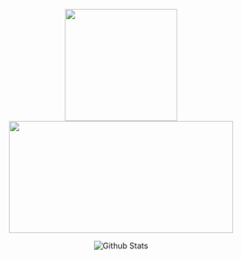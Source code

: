 <p align="center">
<img height="200px" src="https://lanyard-profile-readme.vercel.app/api/714346634485432392" /> <img align="center" width="400" height="200" src="https://github.com/iooz/iooz/blob/main/images/MOSHED-2023-6-29-18-6-45.gif">
</p>
<p align="center">
        <img src="https://raw.githubusercontent.com/mayhemantt/mayhemantt/Update/svg/Bottom.svg" alt="Github Stats" />
</p>
